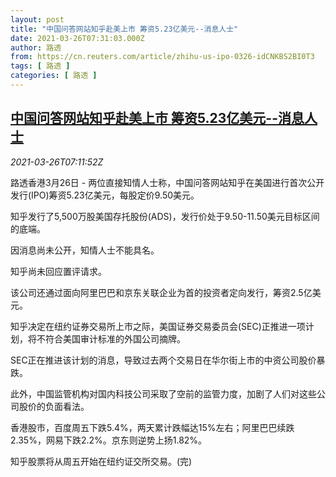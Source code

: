 ```yaml
---
layout: post
title: "中国问答网站知乎赴美上市 筹资5.23亿美元--消息人士"
date: 2021-03-26T07:31:03.000Z
author: 路透
from: https://cn.reuters.com/article/zhihu-us-ipo-0326-idCNKBS2BI0T3
tags: [ 路透 ]
categories: [ 路透 ]
---
```

<!--1616743863000-->
[中国问答网站知乎赴美上市 筹资5.23亿美元--消息人士](https://cn.reuters.com/article/zhihu-us-ipo-0326-idCNKBS2BI0T3)
------

<div>
<div><i>2021-03-26T07:11:52Z</i></div><p>路透香港3月26日 - 两位直接知情人士称，中国问答网站知乎在美国进行首次公开发行(IPO)筹资5.23亿美元，每股定价9.50美元。</p><p>知乎发行了5,500万股美国存托股份(ADS)，发行价处于9.50-11.50美元目标区间的底端。</p><p>因消息尚未公开，知情人士不能具名。</p><p>知乎尚未回应置评请求。</p><p>该公司还通过面向阿里巴巴和京东关联企业为首的投资者定向发行，筹资2.5亿美元。</p><p>知乎决定在纽约证券交易所上市之际，美国证券交易委员会(SEC)正推进一项计划，将不符合美国审计标准的外国公司摘牌。</p><p>SEC正在推进该计划的消息，导致过去两个交易日在华尔街上市的中资公司股价暴跌。</p><p>此外，中国监管机构对国内科技公司采取了空前的监管力度，加剧了人们对这些公司股价的负面看法。</p><p>香港股市，百度周五下跌5.4%，两天累计跌幅达15%左右；阿里巴巴续跌2.35%，网易下跌2.2%。京东则逆势上扬1.82%。</p><p>知乎股票将从周五开始在纽约证交所交易。(完)</p>
</div>
